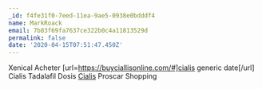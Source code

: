 ```yaml
---
_id: f4fe31f0-7eed-11ea-9ae5-0938e0bdddf4
name: MarkRoack
email: 7b83f69fa7637ce322b0c4a11813529d
permalink: false
date: '2020-04-15T07:51:47.450Z'
---
```

Xenical Acheter  [url=https://buyciallisonline.com/#]cialis generic date[/url] Cialis Tadalafil Dosis  <a href=https://buyciallisonline.com/#>Cialis</a> Proscar Shopping
